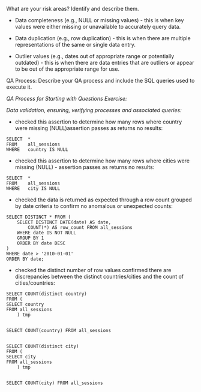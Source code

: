 What are your risk areas? Identify and describe them.

- Data completeness (e.g., NULL or missing values) - this is when key values were either missing or unavailable to accurately query data.

- Data duplication (e.g., row duplication) - this is when there are multiple representations of the same or single data entry. 

- Outlier values (e.g., dates out of appropriate range or potentially outdated) - this is when there are data entries that are outliers or appear to be out of the appropriate range for use. 

QA Process:
Describe your QA process and include the SQL queries used to execute it.

*QA Process for Starting with Questions Exercise:*

 *Data validation, ensuring, verifying processes and associated queries:*

- checked this assertion to determine how many rows where country were missing (NULL)assertion passes as returns no results: 

```
SELECT  *
FROM    all_sessions
WHERE   country IS NULL
```
- checked this assertion to determine how many rows where cities were missing (NULL) - assertion passes as returns no results: 

```
SELECT  *
FROM    all_sessions
WHERE   city IS NULL
```

- checked the data is returned as expected through a row count grouped by date criteria to confirm no anomalous or unexpected counts:

```
SELECT DISTINCT * FROM (
    SELECT DISTINCT DATE(date) AS date, 
        COUNT(*) AS row_count FROM all_sessions
    WHERE date IS NOT NULL
    GROUP BY 1
    ORDER BY date DESC
)
WHERE date > '2010-01-01'
ORDER BY date; 
```

- checked the distinct number of row values confirmed there are discrepancies between the distinct countries/cities and the count of cities/countries: 

```
SELECT COUNT(distinct country) 
FROM (
SELECT country
FROM all_sessions
    ) tmp


SELECT COUNT(country) FROM all_sessions


SELECT COUNT(distinct city) 
FROM (
SELECT city
FROM all_sessions
    ) tmp


SELECT COUNT(city) FROM all_sessions

```

